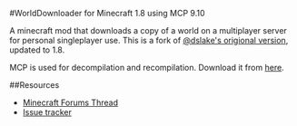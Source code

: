 #WorldDownloader for Minecraft 1.8 using MCP 9.10

A minecraft mod that downloads a copy of a world on a multiplayer server for personal singleplayer use.  This is a fork of [@dslake's origional version](https://github.com/dslake/WorldDownloader), updated to 1.8.

MCP is used for decompilation and recompilation.  Download it from [here](http://www.modcoderpack.com/website/releases).

##Resources 

 * [Minecraft Forums Thread](http://www.minecraftforum.net/topic/1444862-)
 * [Issue tracker](https://github.com/Pokechu22/WorldDownloader/issues)
